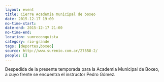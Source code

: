 ```yaml
---
layout: event 
title: Cierre Academia municipal de boxeo
date: 2015-12-17 19:00
no-time-start: 
date-end: 2015-12-17 21:00
no-time-end: 
location: sumreconquista
category: rio-grande
tags: [deportes,boxeo]
source: http://www.surenio.com.ar/27558-2/
people: []
---
```


Despedida de la presente temporada para la Academia Municipal de Boxeo, a cuyo frente se encuentra el instructor Pedro Gómez. 

